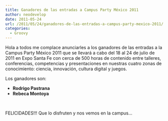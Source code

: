 ```yaml
---
title: Ganadores de las entradas a Campus Party México 2011
author: neodevelop
date: 2011-05-24
url: /2011/05/24/ganadores-de-las-entradas-a-campus-party-mexico-2011/
categories:
  - Groovy
---
```

Hola a todos me complace anunciarles a los ganadores de las entradas a la Campus Party M&eacute;xico 2011 que se llevar&aacute; a cabo del 18 al 24 de julio de 2011 en Expo Santa Fe con cerca de 500 horas de contenido entre talleres, conferencias, competencias y presentaciones en nuestras cuatro zonas de conocimiento: ciencia, innovaci&oacute;n, cultura digital y juegos.

Los ganadores son:

  * **Rodrigo Pastrana**
  * **Rebeca Montoya**

&nbsp;

FELICIDADES!!! Que lo disfruten y nos vemos en la campus&#8230;

<!--break-->